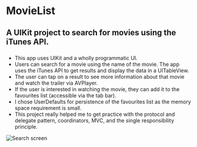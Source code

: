 # MovieList

## A UIKit project to search for movies using the iTunes API.

### 
* This app uses UIKit and a wholly programmatic UI.
* Users can search for a movie using the name of the movie. The app uses the iTunes API to get results and display the data in a UITableView.
* The user can tap on a result to see more information about that movie and watch the trailer via AVPlayer.
* If the user is interested in watching the movie, they can add it to the favourites list (accessible via the tab bar).
* I chose UserDefaults for persistence of the favourites list as the memory space requirement is small.
* This project really helped me to get practice with the protocol and delegate pattern, coordinators, MVC, and the single responsibility principle.

![Search screen](https://github.com/steven-hill/MovieList/assets/98730693/7a7be2a7-28f4-4ad4-9f3c-936167abccc0)
